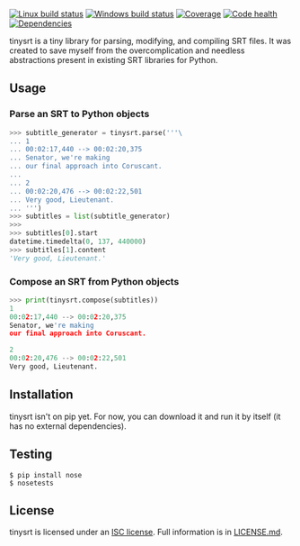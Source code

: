 [![Linux build status][travis-image]][travis-builds]
[![Windows build status][appveyor-image]][appveyor-builds]
[![Coverage][coveralls-image]][coveralls]
[![Code health][landscape-image]][landscape]
[![Dependencies][requires-image]][requires]

[travis-builds]: https://travis-ci.org/cdown/tinysrt
[travis-image]: https://img.shields.io/travis/cdown/tinysrt/master.svg?label=linux
[appveyor-builds]: https://ci.appveyor.com/project/cdown/tinysrt
[appveyor-image]: https://img.shields.io/appveyor/ci/cdown/tinysrt/master.svg?label=windows
[coveralls]: https://coveralls.io/r/cdown/tinysrt
[coveralls-image]: https://img.shields.io/coveralls/cdown/tinysrt/master.svg
[landscape]: https://landscape.io/github/cdown/tinysrt/master
[landscape-image]: https://landscape.io/github/cdown/tinysrt/master/landscape.svg
[requires]: https://requires.io/github/cdown/tinysrt/requirements/?branch=master
[requires-image]: https://img.shields.io/requires/github/cdown/tinysrt.svg?label=deps

tinysrt is a tiny library for parsing, modifying, and compiling SRT files. It
was created to save myself from the overcomplication and needless abstractions
present in existing SRT libraries for Python.

## Usage

### Parse an SRT to Python objects

```python
>>> subtitle_generator = tinysrt.parse('''\
... 1
... 00:02:17,440 --> 00:02:20,375
... Senator, we're making
... our final approach into Coruscant.
...
... 2
... 00:02:20,476 --> 00:02:22,501
... Very good, Lieutenant.
... ''')
>>> subtitles = list(subtitle_generator)
>>>
>>> subtitles[0].start
datetime.timedelta(0, 137, 440000)
>>> subtitles[1].content
'Very good, Lieutenant.'
```

### Compose an SRT from Python objects

```python
>>> print(tinysrt.compose(subtitles))
1
00:02:17,440 --> 00:02:20,375
Senator, we're making
our final approach into Coruscant.

2
00:02:20,476 --> 00:02:22,501
Very good, Lieutenant.
```

## Installation

tinysrt isn't on pip yet. For now, you can download it and run it by itself (it
has no external dependencies).

## Testing

    $ pip install nose
    $ nosetests

## License

tinysrt is licensed under an
[ISC license](http://en.wikipedia.org/wiki/ISC_license). Full information is in
[LICENSE.md](LICENSE.md).
